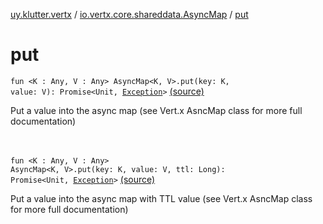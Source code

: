 [uy.klutter.vertx](../index.md) / [io.vertx.core.shareddata.AsyncMap](index.md) / [put](.)


# put
<code>fun <K : Any, V : Any> AsyncMap<K, V>.put(key: K, value: V): Promise<Unit, [Exception](http://docs.oracle.com/javase/6/docs/api/java/lang/Exception.html)></code> [(source)](https://github.com/kohesive/klutter/blob/master/vertx3-jdk8/src/main/kotlin/uy/klutter/vertx/VertxSharedData.kt#L124)<br/><p>Put a value into the async map (see Vert.x AsncMap class for more full documentation)</p><br/><br/><code>fun <K : Any, V : Any> AsyncMap<K, V>.put(key: K, value: V, ttl: Long): Promise<Unit, [Exception](http://docs.oracle.com/javase/6/docs/api/java/lang/Exception.html)></code> [(source)](https://github.com/kohesive/klutter/blob/master/vertx3-jdk8/src/main/kotlin/uy/klutter/vertx/VertxSharedData.kt#L138)<br/><p>Put a value into the async map with TTL value (see Vert.x AsncMap class for more full documentation)</p><br/><br/>